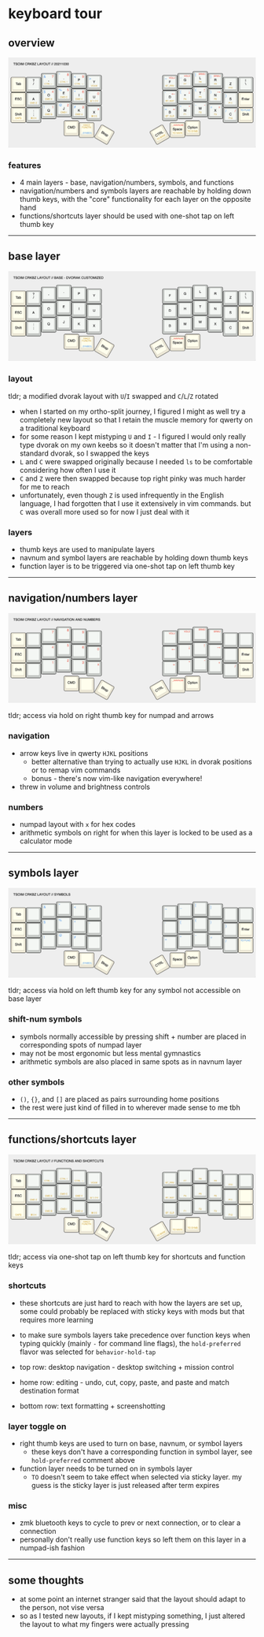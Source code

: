 # keyboard tour

## overview

![crkbz-main](tsoim-crkbz-20211030.png)

### features

* 4 main layers - base, navigation/numbers, symbols, and functions
* navigation/numbers and symbols layers are reachable by holding down thumb keys, with the "core" functionality for each layer on the opposite hand
* functions/shortcuts layer should be used with one-shot tap on left thumb key

---

## base layer

![crkbz-base](tsoim-crkbz-20211030-dvorak.png)

### layout

tldr; a modified dvorak layout with `U`/`I` swapped and `C`/`L`/`Z` rotated

* when I started on my ortho-split journey, I figured I might as well try a completely new layout
    so that I retain the muscle memory for qwerty on a traditional keyboard
* for some reason I kept mistyping `U` and `I` - I figured I would only really type dvorak on my own keebs
    so it doesn't matter that I'm using a non-standard dvorak, so I swapped the keys
* `L` and `C` were swapped originally because I needed `ls` to be comfortable considering how often I use it
* `C` and `Z` were then swapped because top right pinky was much harder for me to reach
* unfortunately, even though `Z` is used infrequently in the English language, I had forgotten
    that I use it extensively in vim commands. but `C` was overall more used so for now I just deal with it

### layers

* thumb keys are used to manipulate layers
* navnum and symbol layers are reachable by holding down thumb keys
* function layer is to be triggered via one-shot tap on left thumb key

---

## navigation/numbers layer

![crkbz-navnum](tsoim-crkbz-20211030-navnum.png)

tldr; access via hold on right thumb key for numpad and arrows

### navigation

* arrow keys live in qwerty `HJKL` positions
    * better alternative than trying to actually use `HJKL` in dvorak positions or to remap vim commands
    * bonus - there's now vim-like navigation everywhere!
* threw in volume and brightness controls

### numbers

* numpad layout with `x` for hex codes
* arithmetic symbols on right for when this layer is locked to be used as a calculator mode

---

## symbols layer

![crkbz-symbol](tsoim-crkbz-20211030-symbol.png)

tldr; access via hold on left thumb key for any symbol not accessible on base layer

### shift-num symbols

* symbols normally accessible by pressing shift + number are placed in corresponding spots of numpad layer
* may not be most ergonomic but less mental gymnastics
* arithmetic symbols are also placed in same spots as in navnum layer

### other symbols

* `()`, `{}`, and `[]` are placed as pairs surrounding home positions
* the rest were just kind of filled in to wherever made sense to me tbh


---

## functions/shortcuts layer

![crkbz-function](tsoim-crkbz-20211030-functn.png)

tldr; access via one-shot tap on left thumb key for shortcuts and function keys

### shortcuts

* these shortcuts are just hard to reach with how the layers are set up,
    some could probably be replaced with sticky keys with mods but that requires more learning
* to make sure symbols layers take precedence over function keys when typing quickly
    (mainly `-` for command line flags), the `hold-preferred` flavor was selected for `behavior-hold-tap`

* top row: desktop navigation - desktop switching + mission control
* home row: editing - undo, cut, copy, paste, and paste and match destination format
* bottom row: text formatting + screenshotting

### layer toggle on

* right thumb keys are used to turn on base, navnum, or symbol layers
    * these keys don't have a corresponding function in symbol layer, see `hold-preferred` comment above
* function layer needs to be turned on in symbols layer
    * `TO` doesn't seem to take effect when selected via sticky layer.
        my guess is the sticky layer is just released after term expires

### misc

* zmk bluetooth keys to cycle to prev or next connection, or to clear a connection
* personally don't really use function keys so left them on this layer in a numpad-ish fashion

---

## some thoughts

* at some point an internet stranger said that the layout should adapt to the person, not vise versa
* so as I tested new layouts, if I kept mistyping something, I just altered the layout to what my fingers were actually pressing
